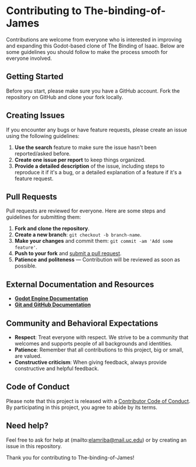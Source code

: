 # Contributing to The-binding-of-James

Contributions are welcome from everyone who is interested in improving and expanding this Godot-based clone of The Binding of Isaac. Below are some guidelines you should follow to make the process smooth for everyone involved.

## Getting Started

Before you start, please make sure you have a GitHub account. Fork the repository on GitHub and clone your fork locally.

## Creating Issues

If you encounter any bugs or have feature requests, please create an issue using the following guidelines:
1. **Use the search** feature to make sure the issue hasn't been reported/asked before.
2. **Create one issue per report** to keep things organized.
3. **Provide a detailed description** of the issue, including steps to reproduce it if it's a bug, or a detailed explanation of a feature if it's a feature request.

## Pull Requests

Pull requests are reviewed for everyone. Here are some steps and guidelines for submitting them:
1. **Fork and clone the repository**.
2. **Create a new branch**: `git checkout -b branch-name`.
3. **Make your changes** and commit them: `git commit -am 'Add some feature'`.
4. **Push to your fork** and [submit a pull request](https://github.com/BadrElA/The-binding-of-James/compare).
5. **Patience and politeness** — Contribution will be reviewed as soon as possible.

## External Documentation and Resources

- **[Godot Engine Documentation](https://docs.godotengine.org/en/stable/)**
- **[Git and GitHub Documentation](https://docs.github.com/en)**

## Community and Behavioral Expectations

- **Respect**: Treat everyone with respect. We strive to be a community that welcomes and supports people of all backgrounds and identities.
- **Patience**: Remember that all contributions to this project, big or small, are valued.
- **Constructive criticism**: When giving feedback, always provide constructive and helpful feedback.

## Code of Conduct

Please note that this project is released with a [Contributor Code of Conduct](CODE_OF_CONDUCT.md). By participating in this project, you agree to abide by its terms.

## Need help?

Feel free to ask for help at (mailto:elamriba@mail.uc.edu) or by creating an issue in this repository.

Thank you for contributing to The-binding-of-James!

